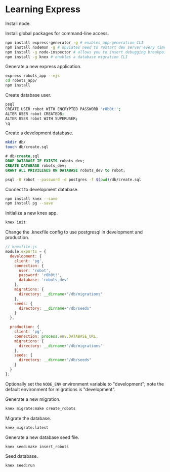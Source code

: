 # Learning Express

Install node.

Install global packages for command-line access.

```` sh
npm install express-generator -g # enables app-generation CLI
npm install nodemon -g # obviates need to restart dev server every time a file is changed
npm install -g node-inspector # allows you to insert debugging breakpoints
npm install -g knex # enables a database migration CLI
````

Generate a new express application.

```` sh
express robots_app --ejs
cd robots_app/
npm install
````

Create database user.

```` sh
psql
CREATE USER robot WITH ENCRYPTED PASSWORD 'r0b0t!';
ALTER USER robot CREATEDB;
ALTER USER robot WITH SUPERUSER;
\q
````

Create a development database.

```` sh
mkdir db/
touch db/create.sql
````

```` sql
# db/create.sql
DROP DATABASE IF EXISTS robots_dev;
CREATE DATABASE robots_dev;
GRANT ALL PRIVILEGES ON DATABASE robots_dev to robot;
````

```` sh
psql -U robot --password -d postgres -f $(pwd)/db/create.sql
````

Connect to development database.

```` sh
npm install knex --save
npm install pg --save
````

Initialize a new knex app.

```` sh
knex init
````

Change the .knexfile config to use postgresql in development and production.

```` js
// knexfile.js
module.exports = {
  development: {
    client: 'pg',
    connection: {
      user: 'robot',
      password: 'r0b0t!',
      database: 'robots_dev'
    },
    migrations: {
      directory: __dirname+"/db/migrations"
    },
    seeds: {
      directory: __dirname+"/db/seeds"
    }
  },

  production: {
    client: 'pg',
    connection: process.env.DATABASE_URL,
    migrations: {
      directory: __dirname+"/db/migrations"
    },
    seeds: {
      directory: __dirname+"/db/seeds"
    }
  }
};

````

Optionally set the `NODE_ENV` environment variable to "development"; note the default environment for migrations is "development".

Generate a new migration.

```` sh
knex migrate:make create_robots
````

Migrate the database.

```` sh
knex migrate:latest
````

Generate a new database seed file.

```` sh
knex seed:make insert_robots
````

Seed database.

```` sh
knex seed:run
````
